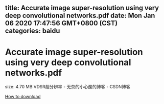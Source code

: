 
title: Accurate image super-resolution using very deep convolutional networks.pdf
date: Mon Jan 06 2020 17:47:56 GMT+0800 (CST)    
categories: baidu
---

# Accurate image super-resolution using very deep convolutional networks.pdf
size: 4.70 MB
 VDSR超分辨率 - 无奈的小心酸的博客 - CSDN博客
 

[How to download](https://bpcam.bemobtrk.com/go/2ceec3aa-1ca2-46d6-b9ff-aaa5c184517c?jno=1211)